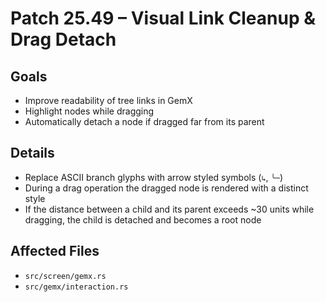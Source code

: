 # Patch 25.49 – Visual Link Cleanup & Drag Detach

## Goals
- Improve readability of tree links in GemX
- Highlight nodes while dragging
- Automatically detach a node if dragged far from its parent

## Details
- Replace ASCII branch glyphs with arrow styled symbols (`↳`, `╰─`)
- During a drag operation the dragged node is rendered with a distinct style
- If the distance between a child and its parent exceeds ~30 units while dragging, the child is detached and becomes a root node

## Affected Files
- `src/screen/gemx.rs`
- `src/gemx/interaction.rs`
